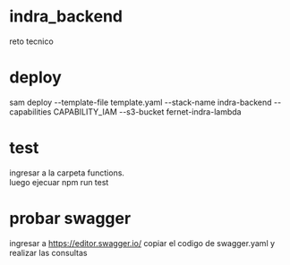 # indra_backend
reto tecnico
# deploy
sam deploy --template-file template.yaml --stack-name indra-backend --capabilities CAPABILITY_IAM --s3-bucket fernet-indra-lambda
# test
ingresar a la carpeta functions. <br>
luego ejecuar npm run test
# probar swagger
ingresar a https://editor.swagger.io/ copiar el codigo de swagger.yaml y realizar las consultas
